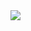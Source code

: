 <img align="right" src="https://github-readme-stats.vercel.app/api?username=wanger-sjtu&count_private=true"/>

